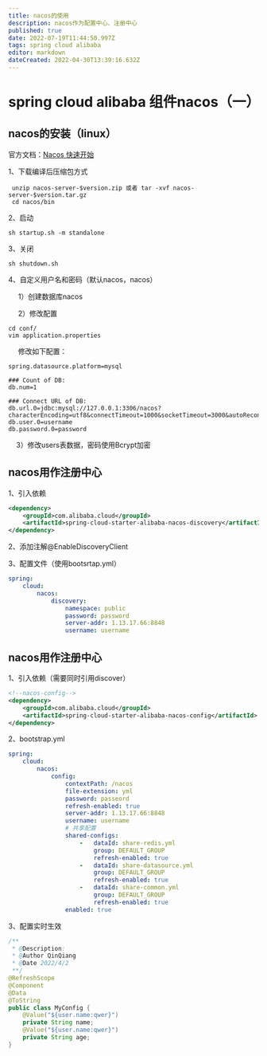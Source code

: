 ```yaml
---
title: nacos的使用
description: nacos作为配置中心、注册中心
published: true
date: 2022-07-19T11:44:50.997Z
tags: spring cloud alibaba
editor: markdown
dateCreated: 2022-04-30T13:39:16.632Z
---
```


# spring cloud alibaba 组件nacos（一）

## nacos的安装（linux）

官方文档：[Nacos 快速开始](https://nacos.io/zh-cn/docs/quick-start.html)

1、下载编译后压缩包方式

```plaintext
 unzip nacos-server-$version.zip 或者 tar -xvf nacos-server-$version.tar.gz
 cd nacos/bin
```

2、启动

```plaintext
sh startup.sh -m standalone
```

3、关闭

```plaintext
sh shutdown.sh
```

4、自定义用户名和密码（默认nacos，nacos）

     1）创建数据库nacos

     2）修改配置

```plaintext
cd conf/
vim application.properties
```

     修改如下配置：

```plaintext
spring.datasource.platform=mysql

### Count of DB:
db.num=1

### Connect URL of DB:
db.url.0=jdbc:mysql://127.0.0.1:3306/nacos?characterEncoding=utf8&connectTimeout=1000&socketTimeout=3000&autoReconnect=true&useUnicode=true&useSSL=false&serverTimezone=UTC
db.user.0=username
db.password.0=password
```

    3）修改users表数据，密码使用Bcrypt加密

## nacos用作注册中心

1、引入依赖

```xml
<dependency>
    <groupId>com.alibaba.cloud</groupId>
    <artifactId>spring-cloud-starter-alibaba-nacos-discovery</artifactId>
</dependency>
```

2、添加注解@EnableDiscoveryClient

3、配置文件（使用bootsrtap.yml）

```yml
spring:
    cloud:
        nacos:
            discovery:
                namespace: public
                password: password
                server-addr: 1.13.17.66:8848
                username: username
```

## nacos用作注册中心

1、引入依赖（需要同时引用discover）

```xml
<!--nacos-config-->
<dependency>
    <groupId>com.alibaba.cloud</groupId>
    <artifactId>spring-cloud-starter-alibaba-nacos-config</artifactId>
</dependency>
```

2、bootstrap.yml

```yml
spring:
    cloud:
        nacos:
            config:
                contextPath: /nacos
                file-extension: yml
                password: passeord
                refresh-enabled: true
                server-addr: 1.13.17.66:8848
                username: username
                # 共享配置
                shared-configs:
                    -   dataId: share-redis.yml
                        group: DEFAULT_GROUP
                        refresh-enabled: true
                    -   dataId: share-datasource.yml
                        group: DEFAULT_GROUP
                        refresh-enabled: true
                    -   dataId: share-common.yml
                        group: DEFAULT_GROUP
                        refresh-enabled: true
                enabled: true
```

3、配置实时生效

```java
/**
 * @Description:
 * @Author QinQiang
 * @Date 2022/4/2
 **/
@RefreshScope
@Component
@Data
@ToString
public class MyConfig {
    @Value("${user.name:qwer}")
    private String name;
    @Value("${user.name:qwer}")
    private String age;
}
```